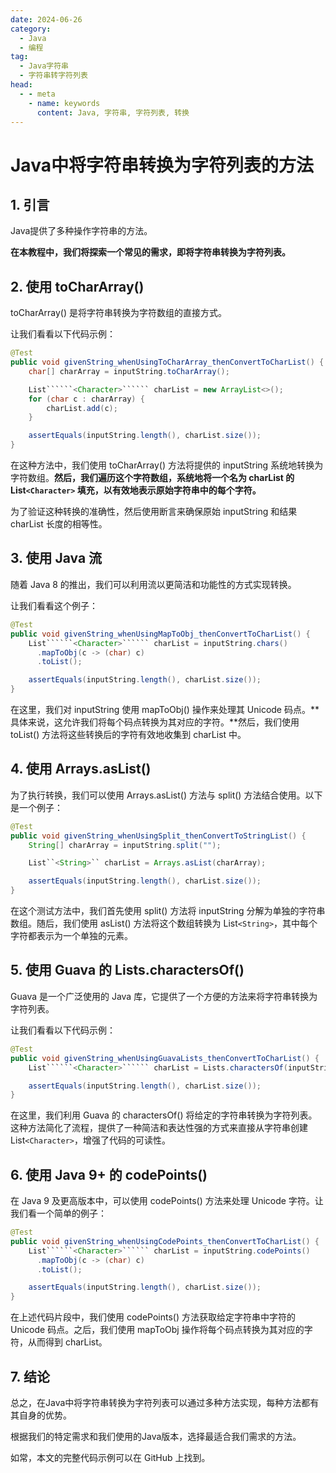 ```yaml
---
date: 2024-06-26
category:
  - Java
  - 编程
tag:
  - Java字符串
  - 字符串转字符列表
head:
  - - meta
    - name: keywords
      content: Java, 字符串, 字符列表, 转换
---
```

# Java中将字符串转换为字符列表的方法

## 1. 引言

Java提供了多种操作字符串的方法。

**在本教程中，我们将探索一个常见的需求，即将字符串转换为字符列表。**

## 2. 使用 toCharArray()

toCharArray() 是将字符串转换为字符数组的直接方式。

让我们看看以下代码示例：

```java
@Test
public void givenString_whenUsingToCharArray_thenConvertToCharList() {
    char[] charArray = inputString.toCharArray();

    List``````<Character>`````` charList = new ArrayList<>();
    for (char c : charArray) {
        charList.add(c);
    }

    assertEquals(inputString.length(), charList.size());
}
```

在这种方法中，我们使用 toCharArray() 方法将提供的 inputString 系统地转换为字符数组。**然后，我们遍历这个字符数组，系统地将一个名为 charList 的 List``````<Character>`````` 填充，以有效地表示原始字符串中的每个字符。**

为了验证这种转换的准确性，然后使用断言来确保原始 inputString 和结果 charList 长度的相等性。

## 3. 使用 Java 流

随着 Java 8 的推出，我们可以利用流以更简洁和功能性的方式实现转换。

让我们看看这个例子：

```java
@Test
public void givenString_whenUsingMapToObj_thenConvertToCharList() {
    List``````<Character>`````` charList = inputString.chars()
      .mapToObj(c -> (char) c)
      .toList();

    assertEquals(inputString.length(), charList.size());
}
```

在这里，我们对 inputString 使用 mapToObj() 操作来处理其 Unicode 码点。**具体来说，这允许我们将每个码点转换为其对应的字符。**然后，我们使用 toList() 方法将这些转换后的字符有效地收集到 charList 中。

## 4. 使用 Arrays.asList()

为了执行转换，我们可以使用 Arrays.asList() 方法与 split() 方法结合使用。以下是一个例子：

```java
@Test
public void givenString_whenUsingSplit_thenConvertToStringList() {
    String[] charArray = inputString.split("");

    List``<String>`` charList = Arrays.asList(charArray);

    assertEquals(inputString.length(), charList.size());
}
```

在这个测试方法中，我们首先使用 split() 方法将 inputString 分解为单独的字符串数组。随后，我们使用 asList() 方法将这个数组转换为 List``<String>``，其中每个字符都表示为一个单独的元素。

## 5. 使用 Guava 的 Lists.charactersOf()

Guava 是一个广泛使用的 Java 库，它提供了一个方便的方法来将字符串转换为字符列表。

让我们看看以下代码示例：

```java
@Test
public void givenString_whenUsingGuavaLists_thenConvertToCharList() {
    List``````<Character>`````` charList = Lists.charactersOf(inputString);

    assertEquals(inputString.length(), charList.size());
}
```

在这里，我们利用 Guava 的 charactersOf() 将给定的字符串转换为字符列表。这种方法简化了流程，提供了一种简洁和表达性强的方式来直接从字符串创建 List``````<Character>``````，增强了代码的可读性。

## 6. 使用 Java 9+ 的 codePoints()

在 Java 9 及更高版本中，可以使用 codePoints() 方法来处理 Unicode 字符。让我们看一个简单的例子：

```java
@Test
public void givenString_whenUsingCodePoints_thenConvertToCharList() {
    List``````<Character>`````` charList = inputString.codePoints()
      .mapToObj(c -> (char) c)
      .toList();

    assertEquals(inputString.length(), charList.size());
}
```

在上述代码片段中，我们使用 codePoints() 方法获取给定字符串中字符的 Unicode 码点。之后，我们使用 mapToObj 操作将每个码点转换为其对应的字符，从而得到 charList。

## 7. 结论

总之，在Java中将字符串转换为字符列表可以通过多种方法实现，每种方法都有其自身的优势。

根据我们的特定需求和我们使用的Java版本，选择最适合我们需求的方法。

如常，本文的完整代码示例可以在 GitHub 上找到。